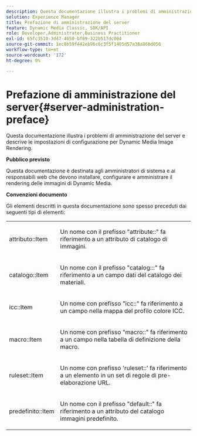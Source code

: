 ```yaml
---
description: Questa documentazione illustra i problemi di amministrazione del server e descrive le impostazioni di configurazione per Dynamic Media Image Rendering.
solution: Experience Manager
title: Prefazione di amministrazione del server
feature: Dynamic Media Classic, SDK/API
role: Developer,Administrator,Business Practitioner
exl-id: 65fc3510-3d47-4650-bf89-322b517dc004
source-git-commit: 1ec8b59f442eb96c6c3f5f1405d57a38a86bd056
workflow-type: tm+mt
source-wordcount: '172'
ht-degree: 0%

---
```


# Prefazione di amministrazione del server{#server-administration-preface}

Questa documentazione illustra i problemi di amministrazione del server e descrive le impostazioni di configurazione per Dynamic Media Image Rendering.

**Pubblico previsto**

Questa documentazione è destinata agli amministratori di sistema e ai responsabili web che devono installare, configurare e amministrare il rendering delle immagini di Dynamic Media.

**Convenzioni documento**

Gli elementi descritti in questa documentazione sono spesso preceduti dai seguenti tipi di elementi:

<table id="simpletable_E96BA470B3CE4266A9E6ED0440A56C40"> 
 <tr class="strow"> 
  <td class="stentry"> <p>attributo::Item </p></td> 
  <td class="stentry"> <p>Un nome con il prefisso "attribute::" fa riferimento a un attributo di catalogo di immagini. </p></td> 
 </tr> 
 <tr class="strow"> 
  <td class="stentry"> <p>catalogo::Item </p></td> 
  <td class="stentry"> <p>Un nome con il prefisso "catalog:::" fa riferimento a un campo dati del catalogo dei materiali. </p></td> 
 </tr> 
 <tr class="strow"> 
  <td class="stentry"> <p>icc::Item </p></td> 
  <td class="stentry"> <p>Un nome con prefisso "icc::" fa riferimento a un campo nella mappa del profilo colore ICC. </p></td> 
 </tr> 
 <tr class="strow"> 
  <td class="stentry"> <p>macro::Item </p></td> 
  <td class="stentry"> <p>Un nome con prefisso "macro::" fa riferimento a un campo nella tabella di definizione della macro. </p></td> 
 </tr> 
 <tr class="strow"> 
  <td class="stentry"> <p>ruleset::Item </p></td> 
  <td class="stentry"> <p>Un nome con prefisso 'ruleset::' fa riferimento a un elemento in un set di regole di pre-elaborazione URL. </p></td> 
 </tr> 
 <tr class="strow"> 
  <td class="stentry"> <p>predefinito::Item </p></td> 
  <td class="stentry"> <p>Un nome con il prefisso "default::" fa riferimento a un attributo del catalogo immagini predefinito. </p></td> 
 </tr> 
</table>

